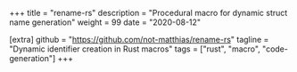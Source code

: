+++
title = "rename-rs"
description = "Procedural macro for dynamic struct name generation"
weight = 99
date = "2020-08-12"

[extra]
github = "https://github.com/not-matthias/rename-rs"
tagline = "Dynamic identifier creation in Rust macros"
tags = ["rust", "macro", "code-generation"]
+++
